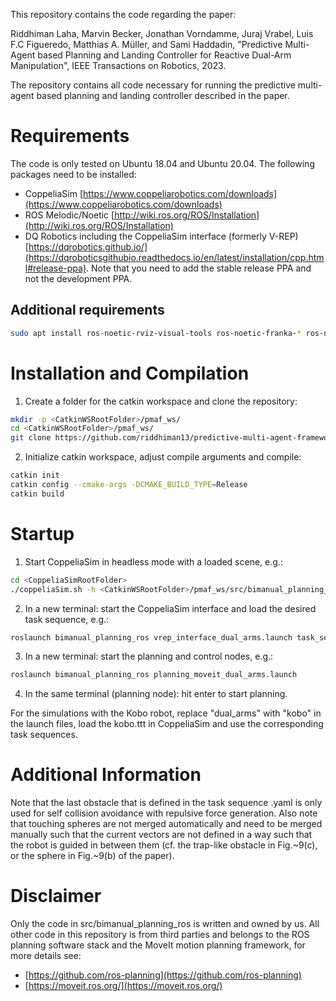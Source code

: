 This repository contains the code regarding the paper:

Riddhiman Laha, Marvin Becker, Jonathan Vorndamme, Juraj Vrabel, Luis F.C Figueredo, Matthias A. Müller, and Sami Haddadin, "Predictive Multi-Agent based Planning and Landing Controller for Reactive Dual-Arm Manipulation", IEEE Transactions on Robotics, 2023.

The repository contains all code necessary for running the predictive multi-agent based planning and landing controller described in the paper. 

# Requirements
The code is only tested on Ubuntu 18.04 and Ubuntu 20.04.
The following packages need to be installed:
- CoppeliaSim [https://www.coppeliarobotics.com/downloads](https://www.coppeliarobotics.com/downloads) 
- ROS Melodic/Noetic [http://wiki.ros.org/ROS/Installation](http://wiki.ros.org/ROS/Installation)
- DQ Robotics including the CoppeliaSim interface (formerly V-REP) [https://dqrobotics.github.io/](https://dqroboticsgithubio.readthedocs.io/en/latest/installation/cpp.html#release-ppa). Note that you need to add the stable release PPA and not the development PPA.

## Additional requirements
``` bash
sudo apt install ros-noetic-rviz-visual-tools ros-noetic-franka-* ros-noetic-moveit ros-noetic-moveit-visual-tools ros-noetic-rosparam-shortcuts
```

# Installation and Compilation
1. Create a folder for the catkin workspace and clone the repository:
``` bash
mkdir -p <CatkinWSRootFolder>/pmaf_ws/
cd <CatkinWSRootFolder>/pmaf_ws/
git clone https://github.com/riddhiman13/predictive-multi-agent-framework.git .
```

2. Initialize catkin workspace, adjust compile arguments and compile:
``` bash
catkin init
catkin config --cmake-args -DCMAKE_BUILD_TYPE=Release
catkin build
```

# Startup
1. Start CoppeliaSim in headless mode with a loaded scene, e.g.:
``` bash
cd <CoppeliaSimRootFolder>
./coppeliaSim.sh -h <CatkinWSRootFolder>/pmaf_ws/src/bimanual_planning_ros/vrep_scenes/dual_arms.ttt
```

2. In a new terminal: start the CoppeliaSim interface and load the desired task sequence, e.g.:
``` bash
roslaunch bimanual_planning_ros vrep_interface_dual_arms.launch task_sequence:=dual_arms_static1
```

3. In a new terminal: start the planning and control nodes, e.g.:
``` bash
roslaunch bimanual_planning_ros planning_moveit_dual_arms.launch
```

4. In the same terminal (planning node): hit enter to start planning.

For the simulations with the Kobo robot, replace "dual_arms" with "kobo" in the launch files, load the kobo.ttt in CoppeliaSim and use the corresponding task sequences.

# Additional Information
Note that the last obstacle that is defined in the task sequence .yaml is only used for self collision avoidance with repulsive force generation.
Also note that touching spheres are not merged automatically and need to be merged manually such that the current vectors are not defined in a way such that the robot is guided in between them (cf. the trap-like obstacle in Fig.~9(c), or the sphere in Fig.~9(b) of the paper).

# Disclaimer
Only the code in src/bimanual_planning_ros is written and owned by us. All other code in this repository is from third parties and belongs to the ROS planning software stack and the MoveIt motion planning framework, for more details see:
- [https://github.com/ros-planning](https://github.com/ros-planning)
- [https://moveit.ros.org/](https://moveit.ros.org/)

